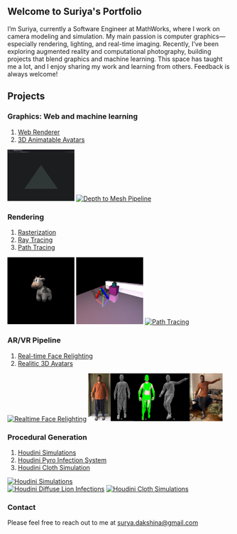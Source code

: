 ## Welcome to Suriya's Portfolio

I’m Suriya, currently a Software Engineer at MathWorks, where I work on camera modeling and simulation. My main passion is computer graphics—especially rendering, lighting, and real-time imaging. Recently, I’ve been exploring augmented reality and computational photography, building projects that blend graphics and machine learning. This space has taught me a lot, and I enjoy sharing my work and learning from others. Feedback is always welcome!

## Projects

### Graphics: Web and machine learning
1. [Web Renderer](https://github.com/codesavory/WebRenderer)
2. [3D Animatable Avatars](https://github.com/codesavory/3DAnimatableAvatars)

<div class="row">
    <a href="https://github.com/codesavory/WebRenderer"><img src="images/webMLPjts/renderTriangleWeb.png" alt="Web-based Rasterizer" style="width:30%"></a>
    <a href="https://github.com/codesavory/3DAnimatableAvatars"><img src="images/webMLPjts/depthMesh.gif" alt="Depth to Mesh Pipeline" style="width:60%"></a>
</div>

### Rendering
1. [Rasterization](pages/raster.md)
2. [Ray Tracing](pages/raytracer.md)
3. [Path Tracing](pages/pathtracer.md)

<div class="row">
    <a href="https://codesavory.github.io/pages/raster.html"><img src="/images/rasterization/textured_cow.png" alt="Rasterization" style="width:30%"></a>
    <a href="https://codesavory.github.io/pages/raytracer.html"><img src="/images/raytracing/scene3_old.jpg" alt="Ray Tracing" style="width:30%"></a>
    <a href="https://codesavory.github.io/pages/pathtracer.html"><img src="/images/pathtracing/ray_iterative.jpg" alt="Path Tracing" style="width:30%"></a>
</div>


### AR/VR Pipeline
1. [Real-time Face Relighting](pages/realtime_relighting.md)
2. [Realitic 3D Avatars](pages/imageimate.md)

<div class="row">
    <a href="https://codesavory.github.io/pages/realtime_relighting.html"><img src="/images/realtime_relighting/Facemesh-Relighting-2021-03-14-4.gif" alt="Realtime Face Relighting" style="width:30%"></a>
    <a href="https://codesavory.github.io/pages/imageimate.html"><img src="/images/IMAGEimate/Teaset_pipeline_with_Aero.png" alt="Realistic 3D Avatars" style="width:60%"></a>
</div>


### Procedural Generation
1. [Houdini Simulations](pages/houdini.md)
2. [Houdini Pyro Infection System](pages/houdiniInfectionSystem.md)
3. [Houdini Cloth Simulation](pages/houdiniClothSimulation.md)

<div class="row">
    <a href="https://codesavory.github.io/pages/houdini.html"><img src="/images/Houdini/portfolioSimulationOptimizedEdited.gif" alt="Houdini Simulations" style="width:91%"></a>
</div>
<div class="row">
    <a href="https://codesavory.github.io/pages/houdiniInfectionSystem.html"><img src="/images/Houdini/metallicLionInfection.gif" alt="Houdini Diffuse Lion Infections" style="width:45%"></a>
    <a href="https://codesavory.github.io/pages/houdiniClothSimulation.html"><img src="/images/Houdini/clothSimulationAnimationGIF2.gif" alt="Houdini Cloth Simulations" style="width:45%"></a>
</div>


### Contact

Please feel free to reach out to me at [surya.dakshina@gmail.com](mailto:surya.dakshina@gmail.com)
